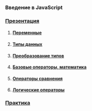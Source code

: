 ### Введение в JavaScript

### [Презентация](../js_basic_lesson_1.pdf)

1. #### [Переменные](https://learn.javascript.ru/variables)
2. #### [Типы данных](https://learn.javascript.ru/types)
3. #### [Преобразование типов](https://learn.javascript.ru/type-conversions)
4. #### [Базовые операторы, математика](https://learn.javascript.ru/operators)
5. #### [Операторы сравнения](https://learn.javascript.ru/comparison)
6. #### [Логические операторы](https://learn.javascript.ru/logical-operators)

### [Практика](./script.js)
